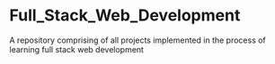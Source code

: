# Full_Stack_Web_Development
A repository comprising of all projects implemented in the process of learning full stack web development
